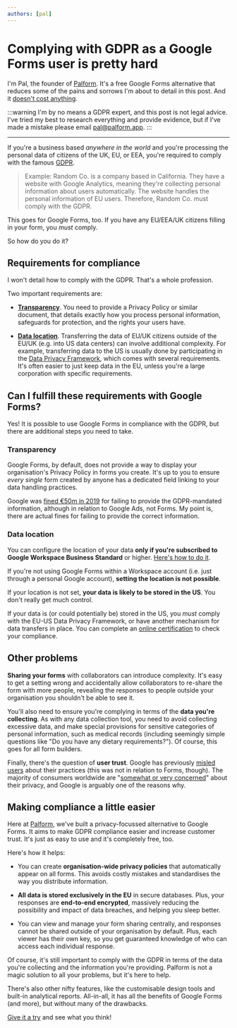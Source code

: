 ```yaml
---
authors: [pal]
---
```


# Complying with GDPR as a Google Forms user is pretty hard

I'm Pal, the founder of [Palform](https://palform.app). It's a free Google Forms alternative that reduces some of the pains and sorrows I'm about to detail in this post. And it [doesn't cost anything](https://palform.app/#pricing).

<!-- truncate -->

:::warning
I'm by no means a GDPR expert, and this post is not legal advice. I've tried my best to research everything and provide evidence, but if I've made a mistake please email pal@palform.app.
:::

---

If you're a business based _anywhere in the world_ and you're processing the personal data of citizens of the UK, EU, or EEA, you're required to comply with the famous [GDPR](https://gdpr.algolia.com/).

> Example: Random Co. is a company based in California. They have a website with Google Analytics, meaning they're collecting personal information about users automatically. The website handles the personal information of EU users. Therefore, Random Co. must comply with the GDPR.

This goes for Google Forms, too. If you have any EU/EEA/UK citizens filling in your form, you _must_ comply.

So how do you do it?

## Requirements for compliance

I won't detail how to comply with the GDPR. That's a whole profession.

Two important requirements are:

- **[Transparency](https://gdpr.algolia.com/gdpr-article-12)**. You need to provide a Privacy Policy or similar document, that details exactly how you process personal information, safeguards for protection, and the rights your users have.

- **[Data location](https://gdpr.algolia.com/gdpr-article-44)**. Transferring the data of EU/UK citizens outside of the EU/UK (e.g. into US data centers) can involve additional complexity. For example, transferring data to the US is usually done by participating in the [Data Privacy Framework](https://www.dataprivacyframework.gov/key-requirements), which comes with several requirements. It's often easier to just keep data in the EU, unless you're a large corporation with specific requirements.

## Can I fulfill these requirements with Google Forms?

Yes! It is possible to use Google Forms in compliance with the GDPR, but there are additional steps you need to take.

### Transparency

Google Forms, by default, does not provide a way to display your organisation's Privacy Policy in forms you create. It's up to you to ensure _every single_ form created by anyone has a dedicated field linking to your data handling practices.

Google was [fined €50m in 2019](https://www.bbc.com/news/technology-46944696) for failing to provide the GDPR-mandated information, although in relation to Google Ads, not Forms. My point is, there are actual fines for failing to provide the correct information.

### Data location

You can configure the location of your data **only if you're subscribed to Google Workspace Business Standard** or higher. [Here's how to do it](https://support.google.com/a/answer/14310028?hl=en).

If you're not using Google Forms within a Workspace account (i.e. just through a personal Google account), **setting the location is not possible**.

If your location is not set, **your data is likely to be stored in the US**. You don't really get much control.

If your data is (or could potentially be) stored in the US, you _must_ comply with the EU-US Data Privacy Framework, or have another mechanism for data transfers in place. You can complete an [online certification](https://www.dataprivacyframework.gov/) to check your compliance.

## Other problems

**Sharing your forms** with collaborators can introduce complexity. It's easy to get a setting wrong and accidentally allow collaborators to re-share the form with more people, revealing the responses to people outside your organisation you shouldn't be able to see it.

You'll also need to ensure you're complying in terms of the **data you're collecting**. As with any data collection tool, you need to avoid collecting excessive data, and make special provisions for sensitive categories of personal information, such as medical records (including seemingly simple questions like "Do you have any dietary requirements?"). Of course, this goes for all form builders.

Finally, there's the question of **user trust**. Google has previously [misled users](https://www.bbc.com/news/technology-63635380) about their practices (this was not in relation to Forms, though). The majority of consumers worldwide are "[somewhat or very concerned](https://iapp.org/resources/article/privacy-and-consumer-trust-summary/)" about their privacy, and Google is arguably one of the reasons why.

## Making compliance a little easier

Here at [Palform](https://palform.app), we've built a privacy-focussed alternative to Google Forms. It aims to make GDPR compliance easier and increase customer trust. It's just as easy to use and it's completely free, too.

Here's how it helps:

- You can create **organisation-wide privacy policies** that automatically appear on all forms. This avoids costly mistakes and standardises the way you distribute information.

- **All data is stored exclusively in the EU** in secure databases. Plus, your responses are **end-to-end encrypted**, massively reducing the possibility and impact of data breaches, and helping you sleep better.

- You can view and manage your form sharing centrally, and responses cannot be shared outside of your organisation by default. Plus, each viewer has their own key, so you get guaranteed knowledge of who can access each individual response.

Of course, it's still important to comply with the GDPR in terms of the data you're collecting and the information you're providing. Palform is not a magic solution to all your problems, but it's here to help.

There's also other nifty features, like the customisable design tools and built-in analytical reports. All-in-all, it has all the benefits of Google Forms (and more), but without many of the drawbacks.

[Give it a try](https://palform.app) and see what you think!
